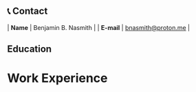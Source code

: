 <!-- https://pages-themes.github.io/minimal/ -->

## 📞 Contact

| **Name**   | Benjamin B. Nasmith | 
| **E-mail**   | <a href="mailto:bnasmith@proton.me">bnasmith@proton.me</a> | 


## Education

# Work Experience